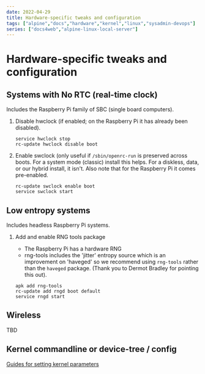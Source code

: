 ```yaml
---
date: 2022-04-29
title: Hardware-specific tweaks and configuration
tags: ["alpine","docs","hardware","kernel","linux","sysadmin-devops"]
series: ["docs4web","alpine-linux-local-server"]
---
```


# Hardware-specific tweaks and configuration

## Systems with No RTC (real-time clock)

Includes the Raspberry Pi family of SBC (single board computers).

1. Disable hwclock (if enabled; on the Raspberry Pi it has already been disabled).
   
   ```shell
   service hwclock stop
   rc-update hwclock disable boot
   ```

2. Enable swclock (only useful if `/sbin/openrc-run` is preserved across boots. For a system mode (classic) install this helps. For a diskless, data, or our hybrid install, it isn't. Also note that for the Raspberry Pi it comes pre-enabled.
   
   ```shell
   rc-update swclock enable boot
   service swclock start
   ```

## Low entropy systems

Includes headless Raspberry Pi systems.

1. Add and enable RNG tools package
   
    * The Raspberry Pi has a hardware RNG
    * rng-tools includes the 'jitter' entropy source which is an improvement on 'haveged' so we recommend using `rng-tools` rather than the `haveged` package. (Thank you to Dermot Bradley for pointing this out).
   
   ```shell
   apk add rng-tools
   rc-update add rngd boot default
   service rngd start
   ```

## Wireless

TBD

## Kernel commandline or device-tree / config

[Guides for setting kernel parameters](guides-for-setting-kernel-parameters.md)

